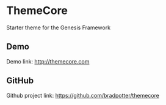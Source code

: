 # ThemeCore

Starter theme for the Genesis Framework

## Demo

Demo link: http://themecore.com

## GitHub

Github project link: https://github.com/bradpotter/themecore